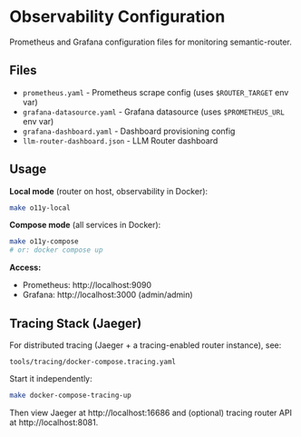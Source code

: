 # Observability Configuration

Prometheus and Grafana configuration files for monitoring semantic-router.

## Files

- `prometheus.yaml` - Prometheus scrape config (uses `$ROUTER_TARGET` env var)
- `grafana-datasource.yaml` - Grafana datasource (uses `$PROMETHEUS_URL` env var)
- `grafana-dashboard.yaml` - Dashboard provisioning config
- `llm-router-dashboard.json` - LLM Router dashboard

## Usage

**Local mode** (router on host, observability in Docker):

```bash
make o11y-local
```

**Compose mode** (all services in Docker):

```bash
make o11y-compose
# or: docker compose up
```

**Access:**

- Prometheus: http://localhost:9090
- Grafana: http://localhost:3000 (admin/admin)

## Tracing Stack (Jaeger)

For distributed tracing (Jaeger + a tracing-enabled router instance), see:

`tools/tracing/docker-compose.tracing.yaml`

Start it independently:

```bash
make docker-compose-tracing-up
```

Then view Jaeger at http://localhost:16686 and (optional) tracing router API at http://localhost:8081.
